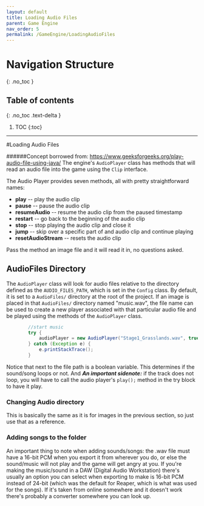 ```yaml
---
layout: default
title: Loading Audio Files
parent: Game Engine
nav_order: 5
permalink: /GameEngine/LoadingAudioFiles
---
```


# Navigation Structure
{: .no_toc }

## Table of contents
{: .no_toc .text-delta }

1. TOC
{:toc}

---

#Loading Audio Files

######Concept borrowed from: https://www.geeksforgeeks.org/play-audio-file-using-java/
The engine's `AudioPlayer` class has methods that will read an audio file into the game using the `Clip` interface.

The Audio Player provides seven methods, all with pretty straightforward names:
- **play** -- play the audio clip
- **pause** -- pause the audio clip
- **resumeAudio** -- resume the audio clip from the paused timestamp
- **restart** -- go back to the beginning of the audio clip
- **stop** -- stop playing the audio clip and close it
- **jump** -- skip over a specific part of and audio clip and continue playing
- **resetAudioStream** -- resets the audio clip

Pass the method an image file and it will read it in, no questions asked.

## AudioFiles Directory

The `AudioPlayer` class will look for audio files relative to the directory defined as the `AUDIO_FILES_PATH`,
which is set in the `Config` class. By default, it is set to a `AudioFiles/` directory at the root of the project.
If an image is placed in that `AudioFiles/` directory named "music.wav", the file name can be used to create a new
player associated with that particular audio file and be played using the methods of the `AudioPlayer` class.

```java
        //start music
        try {
            audioPlayer = new AudioPlayer("Stage1_Grasslands.wav", true);
        } catch (Exception e) {
            e.printStackTrace();
        }
```

Notice that next to the file path is a boolean variable. This determines if the sound/song loops or not.
And ***An important sidenote:*** if the track does not loop, you will have to call the audio player's `play();`
method in the try block to have it play.

### Changing Audio directory

This is basically the same as it is for images in the previous section, so just use that as a reference.


### Adding songs to the folder

An important thing to note when adding sounds/songs: the .wav file must have a 16-bit PCM when you export
it from wherever you do, or else the sound/music will not play and the game will get angry at you. If you're
making the music/sound in a DAW (Digital Audio Workstation) there's usually an option you can select when exporting
to make is 16-bit PCM instead of 24-bit (which was the default for Reaper, which is what was used for the songs).
If it's taken from online somewhere and it doesn't work there's probably a converter somewhere you can look up.